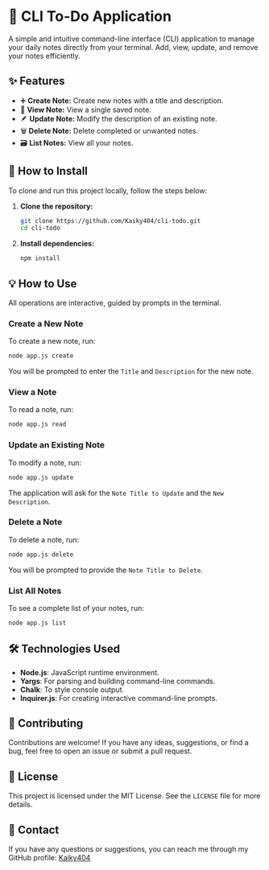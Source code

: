 # 📝 CLI To-Do Application

A simple and intuitive command-line interface (CLI) application to manage your daily notes directly from your terminal. Add, view, update, and remove your notes efficiently.

## ✨ Features

* ➕ **Create Note:** Create new notes with a title and description.
* 📖 **View Note:** View a single saved note.
* 🪶 **Update Note:** Modify the description of an existing note.
* 🗑️ **Delete Note:** Delete completed or unwanted notes.
* 🗃️ **List Notes:** View all your notes.

## 🚀 How to Install

To clone and run this project locally, follow the steps below:

1. **Clone the repository:**
   ```bash
   git clone https://github.com/Kaiky404/cli-todo.git
   cd cli-todo
   ```

2. **Install dependencies:**
   ```bash
   npm install
   ```

## 💡 How to Use

All operations are interactive, guided by prompts in the terminal.

### Create a New Note

To create a new note, run:

```bash
node app.js create
```

You will be prompted to enter the `Title` and `Description` for the new note.

### View a Note

To read a note, run:

```bash
node app.js read
```

### Update an Existing Note

To modify a note, run:

```bash
node app.js update
```

The application will ask for the `Note Title to Update` and the `New Description`.

### Delete a Note

To delete a note, run:

```bash
node app.js delete
```

You will be prompted to provide the `Note Title to Delete`.

### List All Notes

To see a complete list of your notes, run:

```bash
node app.js list
```

## 🛠️ Technologies Used

* **Node.js**: JavaScript runtime environment.
* **Yargs**: For parsing and building command-line commands.
* **Chalk**: To style console output.
* **Inquirer.js**: For creating interactive command-line prompts.

## 🤝 Contributing

Contributions are welcome! If you have any ideas, suggestions, or find a bug, feel free to open an issue or submit a pull request.

## 📄 License

This project is licensed under the MIT License. See the `LICENSE` file for more details.

## 📧 Contact

If you have any questions or suggestions, you can reach me through my GitHub profile: [Kaiky404](https://github.com/Kaiky404)